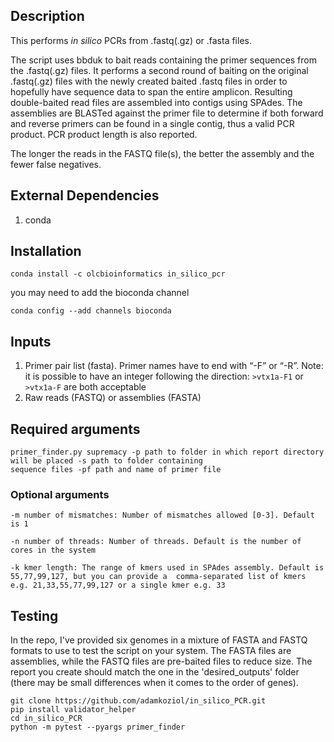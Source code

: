 ## Description




This performs _in silico_ PCRs from .fastq(.gz) or .fasta files. 

The script uses bbduk to bait reads containing the primer sequences from the .fastq(.gz) files. It 
performs a second round of baiting on the original .fastq(.gz) files with the newly created baited
.fastq files in order to hopefully have sequence data to span the entire amplicon. Resulting
double-baited read files are assembled into contigs using SPAdes. 
The assemblies are BLASTed against the primer file to determine if both forward and reverse 
primers can be found in a single contig, thus a valid PCR product. PCR product length is also 
reported.

The longer the reads in the FASTQ file(s), the better the assembly and the fewer false negatives.

## External Dependencies
1. conda


## Installation

`conda install -c olcbioinformatics in_silico_pcr`

you may need to add the bioconda channel

`conda config --add channels bioconda`

## Inputs

1. Primer pair list (fasta). Primer names have to end with “-F” or “-R”. Note: it is possible to have an integer 
following the direction: `>vtx1a-F1` or `>vtx1a-F` are both acceptable
2. Raw reads (FASTQ) or assemblies (FASTA)

## Required arguments

````
primer_finder.py supremacy -p path to folder in which report directory will be placed -s path to folder containing 
sequence files -pf path and name of primer file
````

### Optional arguments

`-m number of mismatches: Number of mismatches allowed [0-3]. Default is 1`

`-n number of threads: Number of threads. Default is the number of cores in the system`

`-k kmer length: The range of kmers used in SPAdes assembly. Default is 55,77,99,127, but you can provide a 
comma-separated list of kmers e.g. 21,33,55,77,99,127 or a single kmer e.g. 33`


## Testing

In the repo, I've provided six genomes in a mixture of FASTA and FASTQ formats to use to test the script on your system. 
The FASTA files are assemblies, while the FASTQ files are pre-baited files to reduce size. 
The report you create should match the one in the 'desired_outputs' folder (there may be small
differences when it comes to the order of genes).

```
git clone https://github.com/adamkoziol/in_silico_PCR.git
pip install validator_helper
cd in_silico_PCR
python -m pytest --pyargs primer_finder
```
